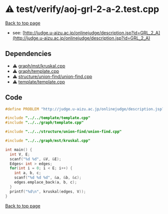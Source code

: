<!-- mathjax config similar to math.stackexchange -->
<script type="text/javascript" async
  src="https://cdnjs.cloudflare.com/ajax/libs/mathjax/2.7.5/MathJax.js?config=TeX-MML-AM_CHTML">
</script>
<script type="text/x-mathjax-config">
  MathJax.Hub.Config({
    TeX: { equationNumbers: { autoNumber: "AMS" }},
    tex2jax: {
      inlineMath: [ ['$','$'] ],
      processEscapes: true
    },
    "HTML-CSS": { matchFontHeight: false },
    displayAlign: "left",
    displayIndent: "2em"
  });
</script>

<script type="text/javascript" src="https://cdnjs.cloudflare.com/ajax/libs/jquery/3.4.1/jquery.min.js"></script>
<script src="https://cdn.jsdelivr.net/npm/jquery-balloon-js@1.1.2/jquery.balloon.min.js" integrity="sha256-ZEYs9VrgAeNuPvs15E39OsyOJaIkXEEt10fzxJ20+2I=" crossorigin="anonymous"></script>
<script type="text/javascript" src="../../../assets/js/copy-button.js"></script>
<link rel="stylesheet" href="../../../assets/css/copy-button.css" />


# :warning: test/verify/aoj-grl-2-a-2.test.cpp


[Back to top page](../../../index.html)

* see: [http://judge.u-aizu.ac.jp/onlinejudge/description.jsp?id=GRL_2_A](http://judge.u-aizu.ac.jp/onlinejudge/description.jsp?id=GRL_2_A)


## Dependencies
* :warning: [graph/mst/kruskal.cpp](../../../library/graph/mst/kruskal.cpp.html)
* :warning: [graph/template.cpp](../../../library/graph/template.cpp.html)
* :warning: [structure/union-find/union-find.cpp](../../../library/structure/union-find/union-find.cpp.html)
* :warning: [template/template.cpp](../../../library/template/template.cpp.html)


## Code
```cpp
#define PROBLEM "http://judge.u-aizu.ac.jp/onlinejudge/description.jsp?id=GRL_2_A"

#include "../../template/template.cpp"
#include "../../graph/template.cpp"

#include "../../structure/union-find/union-find.cpp"

#include "../../graph/mst/kruskal.cpp"

int main() {
  int V, E;
  scanf("%d %d", &V, &E);
  Edges< int > edges;
  for(int i = 0; i < E; i++) {
    int a, b, c;
    scanf("%d %d %d", &a, &b, &c);
    edges.emplace_back(a, b, c);
  }
  printf("%d\n", kruskal(edges, V));
}

```

[Back to top page](../../../index.html)

